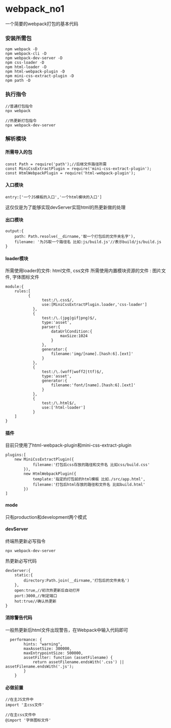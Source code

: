 # webpack_no1
一个简要的webpack打包的基本代码
### 安装所需包
```
npm webpack -D
npm webpack-cli -D
npm webpack-dev-server -D
npm css-loader -D
npm html-loader -D
npm html-webpack-plugin -D
npm mini-css-extract-plugin -D
npm path -D
```

### 执行指令
```
//普通打包指令
npx webpack

//热更新打包指令
npx webpack-dev-server
```

### 解析模块
#### 所需导入的包
```
const Path = require('path');//后继文件路径所需
const MiniCssExtractPlugin = require('mini-css-extract-plugin');
const HtmlWebpackPlugin = require('html-webpack-plugin');
```

#### 入口模块
```
entry:['一个JS模板的入口','一个html模块的入口']
```
这仅仅是为了能够实现devServer实现html的热更新做的处理

#### 出口模块
```
output:{
    path: Path.resolve(__dirname,'取一个打包后的文件夹名字'),
    filename: '为JS取一个路径名 比如:js/build.js'//表示build/js/build.js
}
```

#### loader模块
所需使用loader的文件:  html文件, css文件
所需使用内置模块资源的文件 : 图片文件, 字体图标文件
```
module:{
    rules:[
          {
                test:/\.css$/,
                use:[MiniCssExtractPlugin.loader,'css-loader']
            },
            {
                test:/\.(jpg|gif|png)$/,
                type:'asset',
                parser:{
                    dataUrlCondition:{
                        maxSize:1024
                    }
                },
                generator:{
                    filename:'img/[name].[hash:6].[ext]'
                }
            },
            {
                test:/\.(woff|woff2|ttf)$/,
                type:'asset',
                generator:{
                    filename:'font/[name].[hash:6].[ext]'
                }
            },
            {
                test:/\.html$/,
                use:['html-loader']
            }
    ]
}
```

#### 插件
目前只使用了html-webpack-plugin和mini-css-extract-plugin
```
plugins:[
    new MiniCssExtractPlugin({
            filename:'打包后css存放的路径和文件名 比如css/build.css'
        }),
        new HtmlWebpackPlugin({
            template:'指定的打包前的html模板 比如./src/app.html',
            filename:'打包后html存放的路径和文件名 比如build.html'
        })
]
```

#### mode
只有production和development两个模式

#### devServer
终端热更新必写指令
```
npx webpack-dev-server
```

热更新必写代码
```
devServer:{
    static:{
        directory:Path.join(__dirname,'打包后的文件夹名')
    },
    open:true,//初次热更新后自动打开
    port:3000,//制定端口
    hot:true//确认热更新
}
```

#### 消除警告代码
一般热更新后html文件出现警告，在Webpack中输入代码即可
```
  performance: {
        hints: "warning", 
        maxAssetSize: 300000, 
        maxEntrypointSize: 500000, 
        assetFilter: function (assetFilename) {
            return assetFilename.endsWith('.css') || assetFilename.endsWith('.js');
        }
    }
```

#### 必做前置
```
//在主JS文件中
import '主css文件'

//在主css文件中
@import '字体图标文件'
```
